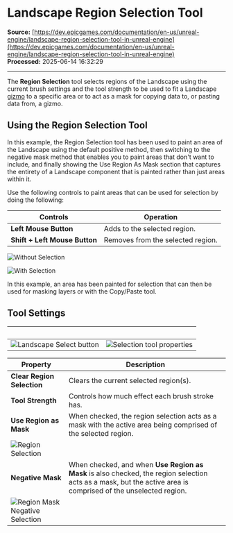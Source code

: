 # Landscape Region Selection Tool

**Source:** [https://dev.epicgames.com/documentation/en-us/unreal-engine/landscape-region-selection-tool-in-unreal-engine](https://dev.epicgames.com/documentation/en-us/unreal-engine/landscape-region-selection-tool-in-unreal-engine)  
**Processed:** 2025-06-14 16:32:29

---

The **Region Selection** tool selects regions of the Landscape using the current brush settings and the tool strength to be used to fit a Landscape [gizmo](/documentation/en-us/unreal-engine/landscape-copy-tool-in-unreal-engine) to a specific area or to act as a mask for copying data to, or pasting data from, a gizmo.

## Using the Region Selection Tool

In this example, the Region Selection tool has been used to paint an area of the Landscape using the default positive method, then switching to the negative mask method that enables you to paint areas that don't want to include, and finally showing the Use Region As Mask section that captures the entirety of a Landscape component that is painted rather than just areas within it.

Use the following controls to paint areas that can be used for selection by doing the following:

| **Controls** | **Operation** |
| --- | --- |
| **Left Mouse Button** | Adds to the selected region. |
| **Shift + Left Mouse Button** | Removes from the selected region. |

![Without Selection](https://d1iv7db44yhgxn.cloudfront.net/documentation/images/2d6a6dc8-e0fc-42cf-8937-9daabd70fee5/01-without-selection.png "Without Selection")

![With Selection](https://d1iv7db44yhgxn.cloudfront.net/documentation/images/b9251b8f-fab9-4fb7-a7c3-ebb32512d12d/02-with-selection.png "With Selection")

In this example, an area has been painted for selection that can then be used for masking layers or with the Copy/Paste tool.

## Tool Settings

|   |   |
| --- | --- |
| ![Landscape Select button](https://d1iv7db44yhgxn.cloudfront.net/documentation/images/f9281932-1f7a-4da7-bb86-d8db6fef7443/03-landscape-select-button.png "Landscape Select button") | ![Selection tool properties](https://d1iv7db44yhgxn.cloudfront.net/documentation/images/1be0fb0e-63e7-4bc2-b36c-b3eb9b4e9e01/04-selection-tool-properties.png "Selection tool properties") |

| **Property** | **Description** |
| --- | --- |
| **Clear Region Selection** | Clears the current selected region(s). |
| **Tool Strength** | Controls how much effect each brush stroke has. |
| **Use Region as Mask** | When checked, the region selection acts as a mask with the active area being comprised of the selected region. |
| ![Region Selection](https://d1iv7db44yhgxn.cloudfront.net/documentation/images/a897c372-f3f4-4bbb-aa09-e10e5c179a2a/05-region-selection.png "Region Selection") |   |
| **Negative Mask** | When checked, and when **Use Region as Mask** is also checked, the region selection acts as a mask, but the active area is comprised of the unselected region. |
| ![Region Mask Negative Selection](https://d1iv7db44yhgxn.cloudfront.net/documentation/images/43c4093f-2841-4cce-a3df-ec2e8def7bb5/06-region-mask-negative-selection.png "Region Mask Negative Selection") |   |